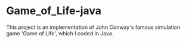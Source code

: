 # Game_of_Life-java
This project is an implementation of John Conway's famous simulation game 'Game of Life', which I coded in Java.
